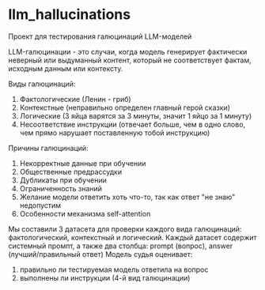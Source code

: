 # llm_hallucinations

Проект для тестирования галюцинаций LLM-моделей

LLM-галюцинации - это случаи, когда модель генерирует фактически неверный или выдуманный контент, который не соответствует фактам, исходным данным или контексту.

Виды галюцинаций:
1) Фактологические (Ленин - гриб)
2) Контекстные (неправильно определен главный герой сказки)
3) Логические (3 яйца варятся за 3 минуты, значит 1 яйцо за 1 минуту)
4) Несоответствие инструкции (отвечает больше, чем в одно слово, чем прямо нарушает поставленную тобой инструкцию)

Причины галюцинаций:
1) Некорректные данные при обучении
2) Общественные предрассудки
3) Дубликаты при обучении
4) Ограниченность знаний
5) Желание модели ответить хоть что-то, так как ответ "не знаю" недопустим
6) Особенности механизма self-attention

Мы составили 3 датасета для проверки каждого вида галюцинаций: фактологический, контекстный и логический.
Каждый датасет содержит системный промпт, а также два столбца: prompt (вопрос), answer (лучший/правильный ответ)
Модель судья оценивает:  
1) правильно ли тестируемая модель ответила на вопрос 
2) выполнены ли инструкции (4-й вид галюцинации)
